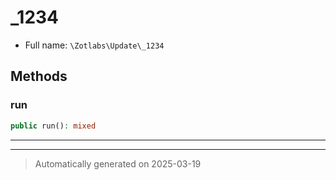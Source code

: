 
# _1234





* Full name: `\Zotlabs\Update\_1234`




## Methods


### run



```php
public run(): mixed
```












***


***
> Automatically generated on 2025-03-19

